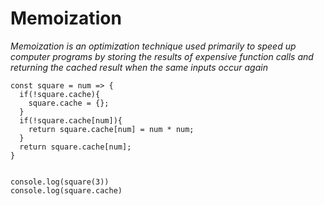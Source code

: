 # Memoization

*Memoization is an optimization technique used primarily to speed up computer programs by storing the results of expensive function calls and returning the cached result when the same inputs occur again*

```
const square = num => {
  if(!square.cache){
    square.cache = {};
  }
  if(!square.cache[num]){
    return square.cache[num] = num * num;
  }
  return square.cache[num];
}


console.log(square(3))
console.log(square.cache)

```
